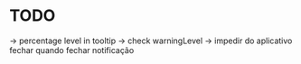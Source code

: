 # TODO
-> percentage level in tooltip
-> check warningLevel
-> impedir do aplicativo fechar quando fechar notificação